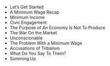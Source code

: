 







- Let’s Get Started
- A Minimum Wage Recap
- Minimum Income
- Civic Engagement
- The Purpose of An Economy Is Not To Produce
- The War On the Market
- Unconscionable
- The Problem With a Minimum Wage
- Accusations of Tribalism
- What Do You Say To Them?
- Summing Up


